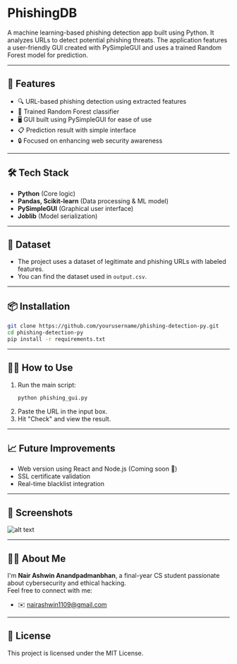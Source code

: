 # PhishingDB

A machine learning-based phishing detection app built using Python. It analyzes URLs to detect potential phishing threats. The application features a user-friendly GUI created with PySimpleGUI and uses a trained Random Forest model for prediction.

---

## 🚀 Features

- 🔍 URL-based phishing detection using extracted features
- 🧠 Trained Random Forest classifier
- 🖥️ GUI built using PySimpleGUI for ease of use
- 📋 Prediction result with simple interface
- 🔒 Focused on enhancing web security awareness

---

## 🛠️ Tech Stack

- **Python** (Core logic)
- **Pandas, Scikit-learn** (Data processing & ML model)
- **PySimpleGUI** (Graphical user interface)
- **Joblib** (Model serialization)

---

## 🧪 Dataset

- The project uses a dataset of legitimate and phishing URLs with labeled features.
- You can find the dataset used in `output.csv`.

---

## 📦 Installation

```bash
git clone https://github.com/yourusername/phishing-detection-py.git
cd phishing-detection-py
pip install -r requirements.txt
```

---

## 🧑‍💻 How to Use

1. Run the main script:
   ```bash
   python phishing_gui.py
   ```
2. Paste the URL in the input box.
3. Hit "Check" and view the result.

---

## 📈 Future Improvements

- Web version using React and Node.js (Coming soon 🚀)
- SSL certificate validation
- Real-time blacklist integration

---

## 📸 Screenshots

![alt text](image.png)

---

## 👨‍💻 About Me

I'm **Nair Ashwin Anandpadmanbhan**, a final-year CS student passionate about cybersecurity and ethical hacking.  
Feel free to connect with me:

- ✉️ [nairashwin1109@gmail.com](mailto:nairashwin1109@gmail.com)

---

## 📄 License

This project is licensed under the MIT License.
